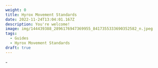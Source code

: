 ```yaml
---
weight: 0
title: Hyrox Movement Standards
date: 2022-11-24T13:04:01.167Z
description: You're welcome!
image: img/144439388_2896176947369955_8417355333690352582_n.jpeg
tags:
  - Guides
  - Hyrox Movement Standards
draft: true
---
```

\-